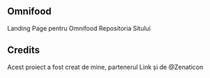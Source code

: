 ## Omnifood
Landing Page pentru Omnifood
Repositoria Sitului

## Credits
Acest proiect a fost creat de mine, partenerul Link și de @Zenaticon 
